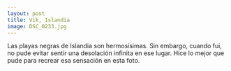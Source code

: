 ```yaml
---
layout: post
title: Vìk, Islandia
image: DSC_0233.jpg
---
```



Las playas negras de Islandia son hermosísimas. Sin embargo, cuando fui, no pude evitar sentir una desolación infinita en ese lugar. Hice lo mejor que pude para recrear esa sensación en esta foto. 